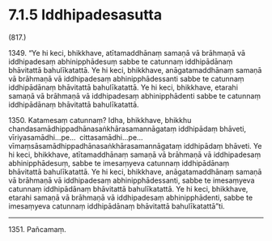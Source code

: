 # 7.1.5 Iddhipadesasutta

(817.)

1349\. “Ye hi keci, bhikkhave, atītamaddhānaṃ samaṇā vā brāhmaṇā vā iddhipadesaṃ abhinipphādesuṃ sabbe te catunnaṃ iddhipādānaṃ bhāvitattā bahulīkatattā. Ye hi keci, bhikkhave, anāgatamaddhānaṃ samaṇā vā brāhmaṇā vā iddhipadesaṃ abhinipphādessanti sabbe te catunnaṃ iddhipādānaṃ bhāvitattā bahulīkatattā. Ye hi keci, bhikkhave, etarahi samaṇā vā brāhmaṇā vā iddhipadesaṃ abhinipphādenti sabbe te catunnaṃ iddhipādānaṃ bhāvitattā bahulīkatattā.

1350\. Katamesaṃ catunnaṃ? Idha, bhikkhave, bhikkhu chandasamādhippadhānasaṅkhārasamannāgataṃ iddhipādaṃ bhāveti, vīriyasamādhi…pe…  cittasamādhi…pe…  vīmaṃsāsamādhippadhānasaṅkhārasamannāgataṃ iddhipādaṃ bhāveti. Ye hi keci, bhikkhave, atītamaddhānaṃ samaṇā vā brāhmaṇā vā iddhipadesaṃ abhinipphādesuṃ, sabbe te imesaṃyeva catunnaṃ iddhipādānaṃ bhāvitattā bahulīkatattā. Ye hi keci, bhikkhave, anāgatamaddhānaṃ samaṇā vā brāhmaṇā vā iddhipadesaṃ abhinipphādessanti, sabbe te imesaṃyeva catunnaṃ iddhipādānaṃ bhāvitattā bahulīkatattā. Ye hi keci, bhikkhave, etarahi samaṇā vā brāhmaṇā vā iddhipadesaṃ abhinipphādenti, sabbe te imesaṃyeva catunnaṃ iddhipādānaṃ bhāvitattā bahulīkatattā”ti.

---

1351\. Pañcamaṃ.
